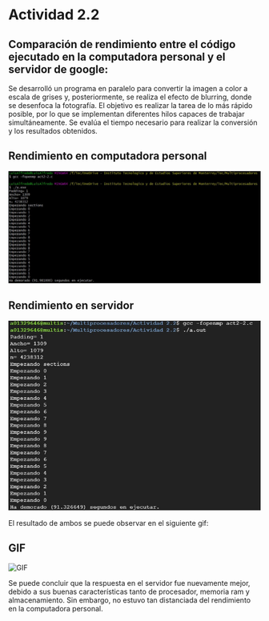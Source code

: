 # Actividad 2.2
## Comparación de rendimiento entre el código ejecutado en la computadora personal y el servidor de google:

Se desarrolló un programa en paralelo para convertir la imagen a color a escala de grises y, posteriormente, se realiza el efecto de blurring, donde se desenfoca la fotografía. El objetivo es realizar la tarea de lo más rápido posible, por lo que se implementan diferentes hilos capaces de trabajar simultáneamente. Se evalúa el tiempo necesario para realizar la conversión y los resultados obtenidos.

## Rendimiento en computadora personal

![Computadora Personal](https://github.com/LuisAlfPerez/Multiprocesadores/blob/main/Actividad%202.2/respuesta-personal.jpg)

## Rendimiento en servidor

![Servidor](https://github.com/LuisAlfPerez/Multiprocesadores/blob/main/Actividad%202.2/respuesta-servidor.jpg)


El resultado de ambos se puede observar en el siguiente gif:

## GIF

![GIF](https://github.com/LuisAlfPerez/Multiprocesadores/blob/main/Actividad%202.1/punk.gif)

Se puede concluir que la respuesta en el servidor fue nuevamente mejor, debido a sus buenas características tanto de procesador, memoria ram y almacenamiento. Sin embargo, no estuvo tan distanciada del rendimiento en la computadora personal. 
